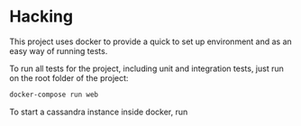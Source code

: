 # Hacking 

This project uses docker to provide a quick to set up environment and as an easy way of running tests. 

To run all tests for the project, including unit and integration tests, just run on the root folder of the project:

```bash
docker-compose run web
```

To start a cassandra instance inside docker, run 